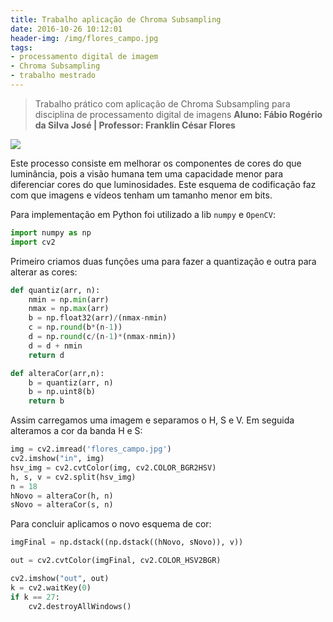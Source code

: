 ```yaml
---
title: Trabalho aplicação de Chroma Subsampling
date: 2016-10-26 10:12:01
header-img: /img/flores_campo.jpg
tags:
- processamento digital de imagem
- Chroma Subsampling
- trabalho mestrado
---
```


> Trabalho prático com aplicação de Chroma Subsampling para disciplina de processamento digital de imagens
> **Aluno: Fábio Rogério da Silva José | Professor: Franklin César Flores**


![](/img/resultado_trab2.png)

Este processo consiste em melhorar os componentes de cores do que luminância, pois a visão humana tem uma capacidade menor para diferenciar cores do que luminosidades. Este esquema de codificação faz com que imagens e vídeos tenham um tamanho menor em bits.

Para implementação em Python foi utilizado a lib `numpy` e `OpenCV`:

``` python
import numpy as np
import cv2
```

Primeiro criamos duas funções uma para fazer a quantização e outra para alterar as cores:

``` python
def quantiz(arr, n):
    nmin = np.min(arr)
    nmax = np.max(arr)
    b = np.float32(arr)/(nmax-nmin)
    c = np.round(b*(n-1))
    d = np.round(c/(n-1)*(nmax-nmin))
    d = d + nmin
    return d

def alteraCor(arr,n):
    b = quantiz(arr, n)
    b = np.uint8(b)
    return b
```

Assim carregamos uma imagem e separamos o H, S e V. Em seguida alteramos a cor da banda H e S:

``` python
img = cv2.imread('flores_campo.jpg')
cv2.imshow("in", img)
hsv_img = cv2.cvtColor(img, cv2.COLOR_BGR2HSV)
h, s, v = cv2.split(hsv_img)
n = 18
hNovo = alteraCor(h, n)
sNovo = alteraCor(s, n)
```

Para concluir aplicamos o novo esquema de cor:

``` python
imgFinal = np.dstack((np.dstack((hNovo, sNovo)), v))

out = cv2.cvtColor(imgFinal, cv2.COLOR_HSV2BGR)

cv2.imshow("out", out)
k = cv2.waitKey(0)
if k == 27:
    cv2.destroyAllWindows()
```
